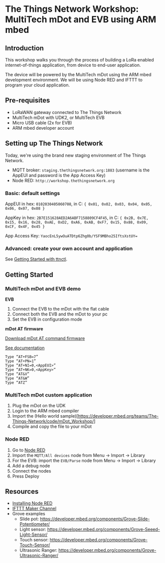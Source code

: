 # The Things Network Workshop: MultiTech mDot and EVB using ARM mbed

## Introduction

This workshop walks you through the process of building a LoRa enabled
internet-of-things application, from device to end-user application.

The device will be powered by the MultiTech mDot using the ARM mbed development environment. We will be using Node RED and IFTTT to program your cloud application.

## Pre-requisites

- LoRaWAN gateway connected to The Things Network
- MultiTech mDot with UDK2, or MultiTech EVB
- Micro USB cable (2x for EVB)
- ARM mbed developer account

## Setting up The Things Network

Today, we're using the brand new staging environment of The Things Network.

- MQTT broker: `staging.thethingsnetwork.org:1883` (username is the AppEUI and password is the App Access Key)
- Node RED: `http://workshop.thethingsnetwork.org`

### Basic: default settings

AppEUI in hex: `0102030405060708`, in C: `{ 0x01, 0x02, 0x03, 0x04, 0x05, 0x06, 0x07, 0x08 }`

AppKey in hex: `2B7E151628AED2A6ABF7158809CF4F45`, in C: `{ 0x2B, 0x7E, 0x15, 0x16, 0x28, 0xAE, 0xD2, 0xA6, 0xAB, 0xF7, 0x15, 0x88, 0x09, 0xCF, 0x4F, 0x45 }`

App Access Key: `YaocEnL5ywOuATDtp6Zhg0b/YSF9MBho25IftsXstUY=`

### Advanced: create your own account and application

See [Getting Started with ttnctl](http://staging.thethings.network/wiki/Backend/ttnctl/QuickStart).

## Getting Started

### MultiTech mDot and EVB demo

**EVB**

1. Connect the EVB to the mDot with the flat cable
2. Connect both the EVB and the mDot to your pc
3. Set the EVB in configuration mode

**mDot AT firmware**

[Download mDot AT command firmware](ftp://ftp.multitech.com/wireless/mtdot/mdot-firmware-1.0.8.bin)

[See documentation](./resources/multitech-mdot.pptx)

```
Type “AT+FSB=7”
Type “AT+PN=1”
Type “AT+NI=0,<AppEUI>”
Type “AT+NK=0,<AppKey>”
Type “AT&V”
Type “AT&W”
Type “ATZ”
```

### MultiTech mDot custom application

1. Plug the mDot on the UDK
2. Login to the ARM mbed compiler
3. Import the (Hello world sample)[https://developer.mbed.org/teams/The-Things-Network/code/mDot_Workshop/]
4. Compile and copy the file to your mDot

### Node RED

1. Go to [Node RED](http://workshop.thethingsnetwork.org)
2. Import the `MQTT/All devices` node from Menu -> Import -> Library
3. For the EVB: import the `EVB/Parse` node from Menu -> Import -> Library
4. Add a debug node
5. Connect the nodes
6. Press Deploy

## Resources

- [Installing Node RED](http://nodered.org/docs/getting-started/installation.html)
- [IFTTT Maker Channel](https://ifttt.com/maker)
- Grove examples
  - Slide pot: https://developer.mbed.org/components/Grove-Slide-Potentiometer/
  - Light sensor: https://developer.mbed.org/components/Grove-Seeed-Light-Sensor/
  - Touch sensor: https://developer.mbed.org/components/Grove-Touch-Sensor/
  - Ultrasonic Ranger: https://developer.mbed.org/components/Grove-Ultrasonic-Ranger/

